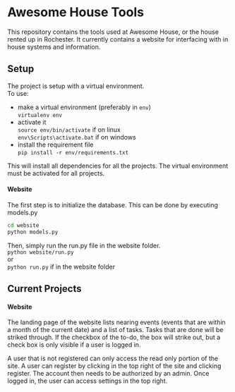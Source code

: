 Awesome House Tools
===================
This repository contains the tools used at Awesome House, or the house rented up in Rochester.
It currently contains a website for interfacing with in house systems and information.

Setup
-------
The project is setup with a virtual environment.  
To use:
* make a virtual environment (preferably in `env`)  
`virtualenv env`
* activate it  
`source env/bin/activate` if on linux  
`env\Scripts\activate.bat` if on windows
* install the requirement file  
`pip install -r env/requirements.txt`

This will install all dependencies for all the projects. The virtual environment must be activated for all projects.

#### Website
The first step is to initialize the database. This can be done by executing models.py  
```bash
cd website
python models.py
```
Then, simply run the run.py file in the website folder.  
`python website/run.py`  
or  
`python run.py` if in the website folder

Current Projects
----------
#### Website
The landing page of the website lists nearing events 
(events that are within a month of the current date) and a list of tasks.
Tasks that are done will be striked through.
If the checkbox of the to-do, the box will strike out, 
but a check box is only visible if a user is logged in.

A user that is not registered can only access the read only portion of the site.
A user can register by clicking in the top right of the site and clicking register.
The account then needs to be authorized by an admin.
Once logged in, the user can access settings in the top right.


